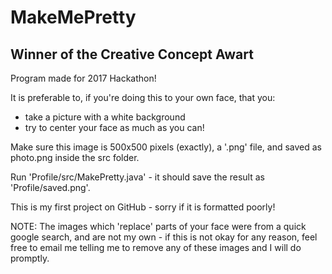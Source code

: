 # MakeMePretty

## Winner of the Creative Concept Awart

Program made for 2017 Hackathon!

It is preferable to, if you're doing this to your own face, that you:
 - take a picture with a white background
 - try to center your face as much as you can!
 
Make sure this image is 500x500 pixels (exactly), a '.png' file, and saved as photo.png inside the src folder.

Run 'Profile/src/MakePretty.java' - it should save the result as 'Profile/saved.png'.

This is my first project on GitHub - sorry if it is formatted poorly!

NOTE: The images which 'replace' parts of your face were from a quick google search, and are not my own - if this is not okay for any reason, feel free to email me telling me to remove any of these images and I will do promptly.
